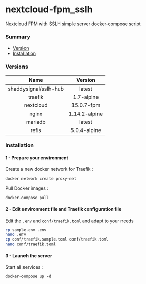 # nextcloud-fpm_sslh
Nextcloud FPM with SSLH simple server docker-compose script

### Summary
- [Version](#versions)
- [Installation](#installation)

### Versions

| Name | Version |
| :--: | :-----: |
| shaddysignal/sslh-hub | latest |
| traefik | 1.7-alpine |
| nextcloud | 15.0.7-fpm |
| nginx | 1.14.2-alpine |
| mariadb | latest |
| refis | 5.0.4-alpine |

### Installation

#### 1 - Prepare your environment

Create a new docker network for Traefik :
```bash
docker network create proxy-net
```

Pull Docker images :
```bash
docker-compose pull 
```

#### 2 - Edit environment file and Traefik configuration file

Edit the `.env` and `conf/traefik.toml` and adapt to your needs
```bash
cp sample.env .env
nano .env
cp conf/traefik.sample.toml conf/traefik.toml
nano conf/traefik.toml
```

#### 3 - Launch the server

Start all services :
```
docker-compose up -d
```
